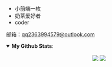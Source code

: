 <!--
 * @Description: 这是***页面（组件）
 * @Date: 2021-06-20 22:47:25
 * @Author: zouzheng
 * @LastEditors: zouzheng
 * @LastEditTime: 2021-06-20 23:47:10
-->

-  小前端一枚
-  奶茶爱好者
-  coder

邮箱：qq2363994579@outlook.com

<details open>
 <summary><b>My Github Stats</b>: </summary>
<br>
<center>
  <img src = "https://github-readme-stats.vercel.app/api?username=pikaz-18&show_icons=true&line_height=33&hide_border=true&count_private=true">
  <img src = "https://github-readme-stats.vercel.app/api/top-langs/?username=pikaz-18&hide_border=true">
</center>
</details>
